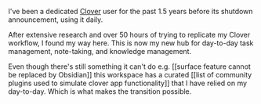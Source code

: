 I've been a dedicated [Clover](https://cloverapp.com/) user for the past 1.5 years before its shutdown announcement, using it daily. 

After extensive research and over 50 hours of trying to replicate my Clover workflow, I found my way here. This is now my new hub for day-to-day task management, note-taking, and knowledge management.

Even though there's still something it can't do e.g. [[surface feature cannot be replaced by Obsidian]] this workspace has a curated [[list of community plugins used to simulate clover app functionality]] that I have relied on my day-to-day. Which is what makes the transition possible.